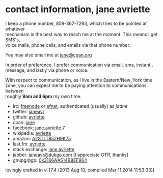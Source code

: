 contact information, jane avriette
====
I keep a phone number, 858-367-7293, which tries to be pointed at whatever  
mechanism is the best way to reach me at the moment. This means I get SMS's,  
voice mails, phone calls, and emails via that phone number.  

You may also email me at [jane@cpan.org](mailto:jane@cpan.org)  

In order of preference, I prefer communication via email, sms, instant..
message, and lastly via phone or voice.  

With respect to communication, as I live in the Eastern/New_York time  
zone, you can expect me to be paying attention to communications between  
roughly **9am and 6pm** my own time.

* irc: [freenode](http://www.freenode.net/) or <a href="http://www.efnet.org/?module=servers">efnet</a>, authenticated (usually) as <i>jadne</i></li>
* twitter: [janeavr](https://twitter.com/janeavr)
* github: [avriette](https://github.com/avriette)
* cpan: [jane](http://search.cpan.org/~jane/)
* facebook: [jane.avriette.7](https://www.facebook.com/jane.avriette.7)
* wikipedia: [avriette](https://en.wikipedia.org/wiki/User:Avriette)
* amazon: [A2STLT852H9K75](https://www.amazon.com/gp/pdp/profile/A2STLT852H9K75)
* last.fm: [avriette](http://www.last.fm/user/avriette)
* stack exchange: [jane avriette](https://stackexchange.com/users/3475447/jane-avriette?tab=accounts)
* jabber: janeavr@dukgo.com [I appreciate OTR, thanks]</li>
* gnupg/pgp: [0x3166AA514B8EF964](http://pgp.mit.edu/pks/lookup?op=get&amp;search=0x3166AA514B8EF964) 

lovingly crafted in vi [7.4 (2013 Aug 10, compiled Mar 11 2014 11:53:33)]
